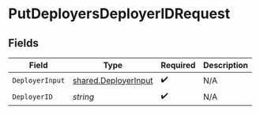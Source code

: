 # PutDeployersDeployerIDRequest


## Fields

| Field                                                        | Type                                                         | Required                                                     | Description                                                  |
| ------------------------------------------------------------ | ------------------------------------------------------------ | ------------------------------------------------------------ | ------------------------------------------------------------ |
| `DeployerInput`                                              | [shared.DeployerInput](../../models/shared/deployerinput.md) | :heavy_check_mark:                                           | N/A                                                          |
| `DeployerID`                                                 | *string*                                                     | :heavy_check_mark:                                           | N/A                                                          |